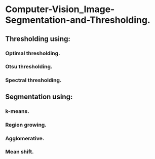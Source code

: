 # Computer-Vision_Image-Segmentation-and-Thresholding.
## Thresholding using:
###    Optimal thresholding. 
###    Otsu thresholding. 
###    Spectral thresholding. 
## Segmentation using:
###   k-means.
###   Region growing.
###   Agglomerative.
###   Mean shift.
